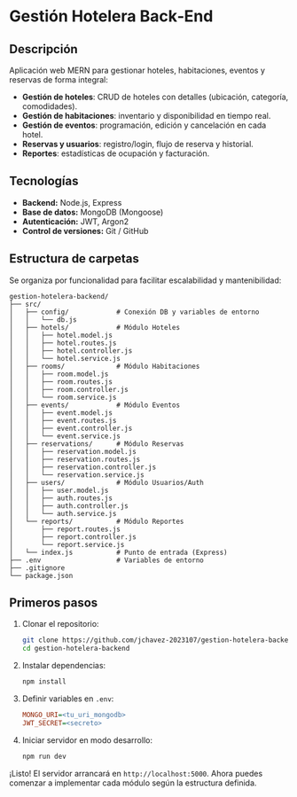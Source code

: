 # Gestión Hotelera Back‑End

## Descripción
Aplicación web MERN para gestionar hoteles, habitaciones, eventos y reservas de forma integral:

- **Gestión de hoteles**: CRUD de hoteles con detalles (ubicación, categoría, comodidades).
- **Gestión de habitaciones**: inventario y disponibilidad en tiempo real.
- **Gestión de eventos**: programación, edición y cancelación en cada hotel.
- **Reservas y usuarios**: registro/login, flujo de reserva y historial.
- **Reportes**: estadísticas de ocupación y facturación.

## Tecnologías
- **Backend:** Node.js, Express
- **Base de datos:** MongoDB (Mongoose)
- **Autenticación:** JWT, Argon2
- **Control de versiones:** Git / GitHub

## Estructura de carpetas
Se organiza por funcionalidad para facilitar escalabilidad y mantenibilidad:

```
gestion-hotelera-backend/
├── src/
│   ├── config/            # Conexión DB y variables de entorno
│   │   └── db.js
│   ├── hotels/            # Módulo Hoteles
│   │   ├── hotel.model.js
│   │   ├── hotel.routes.js
│   │   ├── hotel.controller.js
│   │   └── hotel.service.js
│   ├── rooms/             # Módulo Habitaciones
│   │   ├── room.model.js
│   │   ├── room.routes.js
│   │   ├── room.controller.js
│   │   └── room.service.js
│   ├── events/            # Módulo Eventos
│   │   ├── event.model.js
│   │   ├── event.routes.js
│   │   ├── event.controller.js
│   │   └── event.service.js
│   ├── reservations/      # Módulo Reservas
│   │   ├── reservation.model.js
│   │   ├── reservation.routes.js
│   │   ├── reservation.controller.js
│   │   └── reservation.service.js
│   ├── users/             # Módulo Usuarios/Auth
│   │   ├── user.model.js
│   │   ├── auth.routes.js
│   │   ├── auth.controller.js
│   │   └── auth.service.js
│   └── reports/           # Módulo Reportes
│       ├── report.routes.js
│       ├── report.controller.js
│       └── report.service.js
│   └── index.js           # Punto de entrada (Express)
├── .env                   # Variables de entorno
├── .gitignore
└── package.json
```

## Primeros pasos
1. Clonar el repositorio:
   ```bash
   git clone https://github.com/jchavez-2023107/gestion-hotelera-backend.git
   cd gestion-hotelera-backend
   ```
2. Instalar dependencias:
   ```bash
   npm install
   ```
3. Definir variables en `.env`:
   ```ini
   MONGO_URI=<tu_uri_mongodb>
   JWT_SECRET=<secreto>
   ```
4. Iniciar servidor en modo desarrollo:
   ```bash
   npm run dev
   ```

¡Listo! El servidor arrancará en `http://localhost:5000`. Ahora puedes comenzar a implementar cada módulo según la estructura definida.

